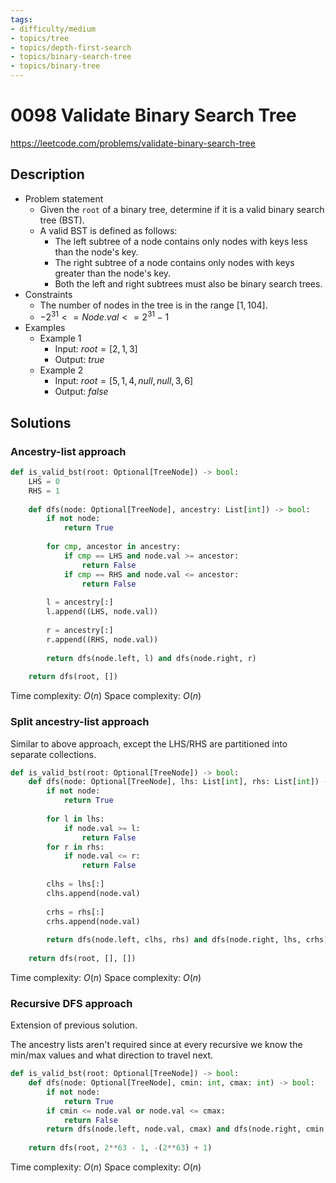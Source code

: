 ```yaml
---
tags:
- difficulty/medium
- topics/tree
- topics/depth-first-search
- topics/binary-search-tree
- topics/binary-tree
---
```


# 0098 Validate Binary Search Tree

<https://leetcode.com/problems/validate-binary-search-tree>

## Description

- Problem statement
    - Given the `root` of a binary tree, determine if it is a valid binary search tree (BST).
    - A valid BST is defined as follows:
        - The left subtree of a node contains only nodes with keys less than the node's key.
        - The right subtree of a node contains only nodes with keys greater than the node's key.
        - Both the left and right subtrees must also be binary search trees.
- Constraints
    - The number of nodes in the tree is in the range $[1, 104]$.
    - $-2^{31} <= Node.val <= 2^{31} - 1$
- Examples
    - Example 1
        - Input: $root = [2,1,3]$
        - Output: $true$
    - Example 2
        - Input: $root = [5,1,4,null,null,3,6]$
        - Output: $false$

## Solutions

### Ancestry-list approach

```python
def is_valid_bst(root: Optional[TreeNode]) -> bool:
    LHS = 0
    RHS = 1
    
    def dfs(node: Optional[TreeNode], ancestry: List[int]) -> bool:
        if not node:
            return True
            
        for cmp, ancestor in ancestry:
            if cmp == LHS and node.val >= ancestor:
                return False
            if cmp == RHS and node.val <= ancestor:
                return False
                
        l = ancestry[:]
        l.append((LHS, node.val))
        
        r = ancestry[:]
        r.append((RHS, node.val))
        
        return dfs(node.left, l) and dfs(node.right, r)
        
    return dfs(root, [])
```

Time complexity: $O(n)$
Space complexity: $O(n)$

### Split ancestry-list approach

Similar to above approach, except the LHS/RHS are partitioned into separate collections.

```python
def is_valid_bst(root: Optional[TreeNode]) -> bool:
    def dfs(node: Optional[TreeNode], lhs: List[int], rhs: List[int]) -> bool:
        if not node:
            return True
            
        for l in lhs:
            if node.val >= l:
                return False
        for r in rhs:
            if node.val <= r:
                return False
                
        clhs = lhs[:]
        clhs.append(node.val)
        
        crhs = rhs[:]
        crhs.append(node.val)
        
        return dfs(node.left, clhs, rhs) and dfs(node.right, lhs, crhs)
        
    return dfs(root, [], [])
```

Time complexity: $O(n)$
Space complexity: $O(n)$

### Recursive DFS approach

Extension of previous solution.

The ancestry lists aren't required since at every recursive we know the min/max values and what direction to travel next.

```python
def is_valid_bst(root: Optional[TreeNode]) -> bool:
    def dfs(node: Optional[TreeNode], cmin: int, cmax: int) -> bool:
        if not node:
            return True
        if cmin <= node.val or node.val <= cmax:
            return False
        return dfs(node.left, node.val, cmax) and dfs(node.right, cmin, node.val)
        
    return dfs(root, 2**63 - 1, -(2**63) + 1)
```

Time complexity: $O(n)$
Space complexity: $O(n)$
